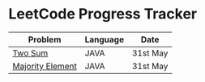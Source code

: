 
# LeetCode Progress Tracker

| Problem | Language | Date |
|---------|----------|--------|
| [Two Sum](https://leetcode.com/problems/two-sum/) | JAVA | 31st May |
| [Majority Element](https://leetcode.com/problems/majority-element/) | JAVA | 31st May |
